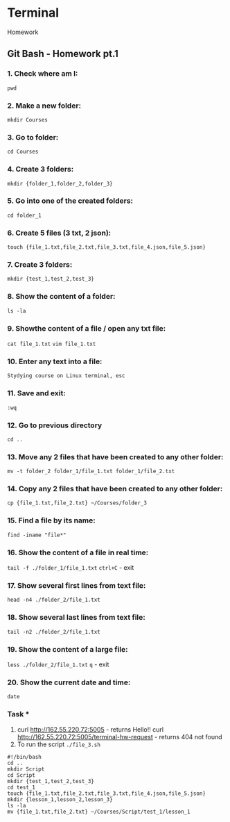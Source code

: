 # Terminal
Homework


## Git Bash - Homework pt.1

### 1. Check where am I:
`pwd` 

### 2. Make a new folder:
`mkdir Courses` 

### 3. Go to folder:
`cd Courses`

### 4. Create 3 folders:
`mkdir {folder_1,folder_2,folder_3}`

### 5. Go into one of the created folders:
`cd folder_1`

### 6. Create 5 files (3 txt, 2 json):
`touch {file_1.txt,file_2.txt,file_3.txt,file_4.json,file_5.json}`

### 7. Create 3 folders:
`mkdir {test_1,test_2,test_3}`

### 8. Show the content of a folder:
`ls -la`

### 9. Showthe content of a file / open any txt file:
`cat file_1.txt`  `vim file_1.txt`

### 10. Enter any text into a file:
`Stydying course on Linux terminal, esc`

### 11. Save and exit:
`:wq`

### 12. Go to previous directory
`cd ..`

### 13. Move any 2 files that have been created to any other folder:
`mv -t folder_2 folder_1/file_1.txt folder_1/file_2.txt`

### 14. Copy any 2 files that have been created to any other folder:
`cp {file_1.txt,file_2.txt} ~/Courses/folder_3`

### 15. Find a file by its name:
`find -iname "file*"`

### 16. Show the content of a file in real time:
`tail -f ./folder_1/file_1.txt`
`ctrl+C` - exit

### 17. Show several first lines from text file:
`head -n4 ./folder_2/file_1.txt`

### 18. Show several last lines from text file:
`tail -n2 ./folder_2/file_1.txt`

### 19. Show the content of a large file:
`less ./folder_2/file_1.txt`
`q` - exit

### 20. Show the current date and time:
`date` 

### Task *
1)  curl http://162.55.220.72:5005 - returns Hello!!
    curl http://162.55.220.72:5005/terminal-hw-request - returns 404 not found
2) To run the script `./file_3.sh`

```
#!/bin/bash
cd ..
mkdir Script
cd Script
mkdir {test_1,test_2,test_3}
cd test_1
touch {file_1.txt,file_2.txt,file_3.txt,file_4.json,file_5.json}
mkdir {lesson_1,lesson_2,lesson_3}
ls -la
mv {file_1.txt,file_2.txt} ~/Courses/Script/test_1/lesson_1
```
